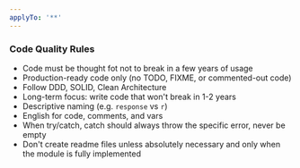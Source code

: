```yaml
---
applyTo: '**'
---
```

### Code Quality Rules
- Code must be thought fot not to break in a few years of usage
- Production-ready code only (no TODO, FIXME, or commented-out code)
- Follow DDD, SOLID, Clean Architecture
- Long-term focus: write code that won't break in 1-2 years
- Descriptive naming (e.g. `response` vs `r`)
- English for code, comments, and vars
- When try/catch, catch should always throw the specific error, never be empty
- Don't create readme files unless absolutely necessary and only when the module is fully implemented